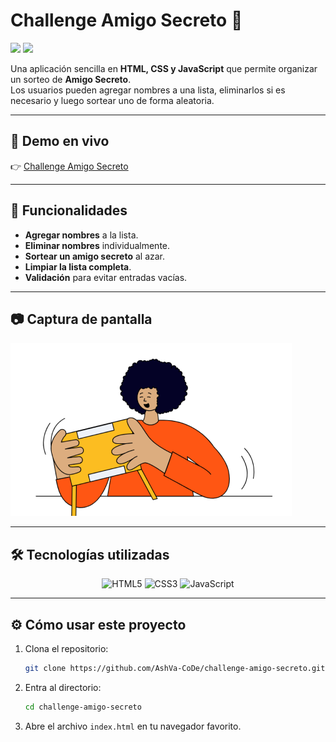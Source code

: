 # Challenge Amigo Secreto 🎁 
<img src="https://img.shields.io/badge/STATUS-COMPLETADO-green"> <img src="https://img.shields.io/badge/VERSION-1.0-blue.svg">

Una aplicación sencilla en **HTML, CSS y JavaScript** que permite organizar un sorteo de **Amigo Secreto**.  
Los usuarios pueden agregar nombres a una lista, eliminarlos si es necesario y luego sortear uno de forma aleatoria.

---

## 🚀 Demo en vivo
👉 [Challenge Amigo Secreto](https://ashva-code.github.io/challenge-amigo-secreto/)

---

## 📌 Funcionalidades
- **Agregar nombres** a la lista.
- **Eliminar nombres** individualmente.
- **Sortear un amigo secreto** al azar.
- **Limpiar la lista completa**.
- **Validación** para evitar entradas vacías.

---

## 📷 Captura de pantalla

![Amigo Secreto App](assets/amigo-secreto.png)

---

## 🛠️ Tecnologías utilizadas

<p align="center">
  <img src="https://img.shields.io/badge/HTML5-%23E34F26.svg?style=for-the-badge&logo=html5&logoColor=white" alt="HTML5"/>
  <img src="https://img.shields.io/badge/CSS3-%231572B6.svg?style=for-the-badge&logo=css3&logoColor=white" alt="CSS3"/>
  <img src="https://img.shields.io/badge/JavaScript-ES6-yellow?style=for-the-badge&logo=javascript&logoColor=black" alt="JavaScript"/>
</p>


---

## ⚙️ Cómo usar este proyecto

1. Clona el repositorio:
   ```bash
   git clone https://github.com/AshVa-CoDe/challenge-amigo-secreto.git

2. Entra al directorio:
   ```bash
   cd challenge-amigo-secreto
   
3. Abre el archivo `index.html` en tu navegador favorito.

